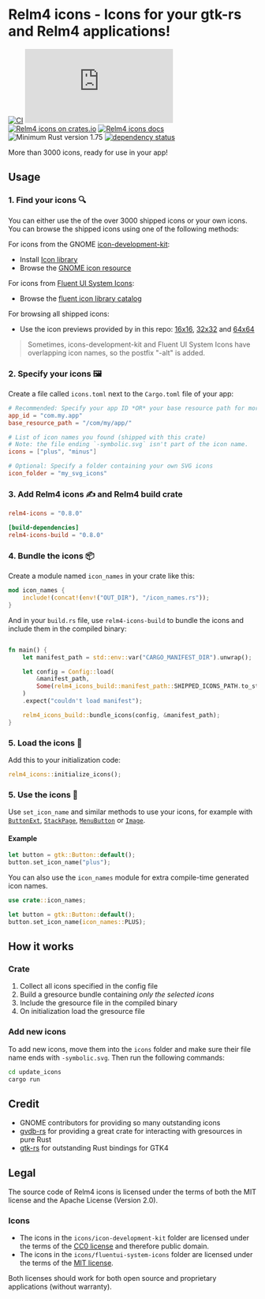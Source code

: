 # Relm4 icons - Icons for your gtk-rs and Relm4 applications!

[![CI](https://github.com/Relm4/icons/actions/workflows/rust.yml/badge.svg)](https://github.com/Relm4/icons/actions/workflows/rust.yml)
[![Matrix](https://img.shields.io/matrix/relm4:matrix.org?label=matrix%20chat)](https://matrix.to/#/#relm4:matrix.org)
[![Relm4 icons on crates.io](https://img.shields.io/crates/v/relm4-icons.svg)](https://crates.io/crates/relm4-icons)
[![Relm4 icons docs](https://img.shields.io/badge/rust-documentation-blue)](https://docs.rs/relm4_icons/)
![Minimum Rust version 1.75](https://img.shields.io/badge/rustc-1.65+-06a096.svg)
[![dependency status](https://deps.rs/repo/github/Relm4/icons/status.svg)](https://deps.rs/repo/github/Relm4/icons)

More than 3000 icons, ready for use in your app!

## Usage

### 1. Find your icons 🔍

You can either use the of the over 3000 shipped icons or your own icons.
You can browse the shipped icons using one of the following methods:

For icons from the GNOME [icon-development-kit](https://gitlab.gnome.org/Teams/Design/icon-development-kit):
+ Install [Icon library](https://flathub.org/apps/details/org.gnome.design.IconLibrary)
+ Browse the [GNOME icon resource](https://teams.pages.gitlab.gnome.org/Design/icon-development-kit-www/)

For icons from [Fluent UI System Icons](https://github.com/microsoft/fluentui-system-icons):
+ Browse the [fluent icon library catalog](https://aka.ms/fluentui-system-icons)

For browsing all shipped icons:
+ Use the icon previews provided by in this repo: [16x16](icons16.md), [32x32](icons32.md) and [64x64](icons64.md)

> Sometimes, icons-development-kit and Fluent UI System Icons have overlapping icon names, so the postfix "-alt" is added.

### 2. Specify your icons 🖼️

Create a file called `icons.toml` next to the `Cargo.toml` file of your app:

```toml
# Recommended: Specify your app ID *OR* your base resource path for more robust icon loading
app_id = "com.my.app"
base_resource_path = "/com/my/app/"

# List of icon names you found (shipped with this crate)
# Note: the file ending `-symbolic.svg` isn't part of the icon name.
icons = ["plus", "minus"]

# Optional: Specify a folder containing your own SVG icons
icon_folder = "my_svg_icons"
```


### 3. Add Relm4 icons ✍ and Relm4 build crate 

```toml
relm4-icons = "0.8.0"

[build-dependencies]
relm4-icons-build = "0.8.0"
```

### 4. Bundle the icons 📦

Create a module named `icon_names` in your crate like this:

```rust
mod icon_names {
    include!(concat!(env!("OUT_DIR"), "/icon_names.rs"));
}
```

And in your `build.rs` file, use `relm4-icons-build` to bundle the icons and include them in the compiled binary:

```rust

fn main() {
    let manifest_path = std::env::var("CARGO_MANIFEST_DIR").unwrap();

    let config = Config::load(
        &manifest_path,
        Some(relm4_icons_build::manifest_path::SHIPPED_ICONS_PATH.to_string()),
    )
    .expect("couldn't load manifest");

    relm4_icons_build::bundle_icons(config, &manifest_path);
}
```

### 5. Load the icons 🛫

Add this to your initialization code:

```rust
relm4_icons::initialize_icons();
```

### 5. Use the icons 🎉

Use `set_icon_name` and similar methods to use your icons, for example with
[`ButtonExt`](https://gtk-rs.org/gtk4-rs/git/docs/gtk4/prelude/trait.ButtonExt.html#tymethod.set_icon_name),
[`StackPage`](https://gtk-rs.org/gtk4-rs/git/docs/gtk4/struct.StackPage.html#method.set_icon_name),
[`MenuButton`](https://gtk-rs.org/gtk4-rs/git/docs/gtk4/struct.MenuButton.html#method.set_icon_name) or
[`Image`](https://gtk-rs.org/gtk4-rs/git/docs/gtk4/struct.Image.html#method.set_icon_name).

#### Example

```rust
let button = gtk::Button::default();
button.set_icon_name("plus");
```

You can also use the `icon_names` module for extra compile-time generated icon names.

```rust
use crate::icon_names;

let button = gtk::Button::default();
button.set_icon_name(icon_names::PLUS);
```

## How it works

### Crate

1. Collect all icons specified in the config file
2. Build a gresource bundle containing *only the selected icons*
3. Include the gresource file in the compiled binary
4. On initialization load the gresource file

### Add new icons

To add new icons, move them into the `icons` folder and make sure their file name ends with `-symbolic.svg`.
Then run the following commands:

```sh
cd update_icons
cargo run
```

## Credit

+ GNOME contributors for providing so many outstanding icons
+ [gvdb-rs](https://github.com/felinira/gvdb-rs) for providing a great crate for interacting with gresources in pure Rust
+ [gtk-rs](https://gtk-rs.org) for outstanding Rust bindings for GTK4

## Legal

The source code of Relm4 icons is licensed under the terms of both the MIT license and the Apache License (Version 2.0).

### Icons

+ The icons in the `icons/icon-development-kit` folder are licensed under the terms of the [CC0 license](https://creativecommons.org/share-your-work/public-domain/cc0/) and therefore public domain.
+ The icons in the `icons/fluentui-system-icons` folder are licensed under the terms of the [MIT license](https://opensource.org/license/MIT/).

Both licenses should work for both open source and proprietary applications (without warranty).
